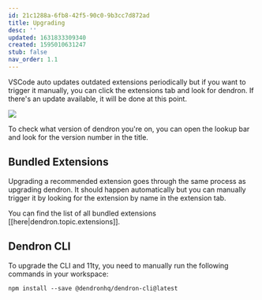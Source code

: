 ```yaml
---
id: 21c1288a-6fb8-42f5-90c0-9b3cc7d872ad
title: Upgrading
desc: ''
updated: 1631833309340
created: 1595010631247
stub: false
nav_order: 1.1
---
```

VSCode auto updates outdated extensions periodically but if you want to trigger it manually, you can click the extensions tab and look for dendron. If there's an update available, it will be done at this point.

<a href="https://www.loom.com/share/796a10cab7204733877e7f708b6aaaca">
<img style="" src="https://cdn.loom.com/sessions/thumbnails/796a10cab7204733877e7f708b6aaaca-with-play.gif"> 
</a>

To check what version of dendron you're on, you can open the lookup bar and look for the version number in the title. 

## Bundled Extensions

Upgrading a recommended extension goes through the same process as upgrading dendron. It should happen automatically but you can manually trigger it by looking for the extension by name in the extension tab. 

You can find the list of all bundled extensions [[here|dendron.topic.extensions]].

## Dendron CLI 

To upgrade the CLI and 11ty, you need to manually run the following commands in your workspace:

```
npm install --save @dendronhq/dendron-cli@latest
```

